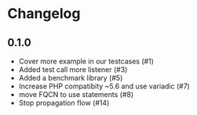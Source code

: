 # Changelog

## 0.1.0
- Cover more example in our testcases (#1)
- Added test call more listener (#3)
- Added a benchmark library (#5)
- Increase PHP compatibity ~5.6 and use variadic (#7)
- move FQCN to use statements (#8)
- Stop propagation flow (#14)
